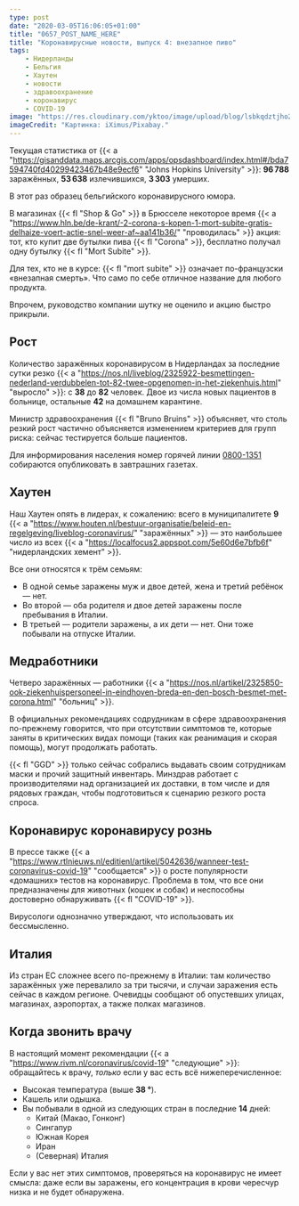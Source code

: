 ```yaml
---
type: post
date: "2020-03-05T16:06:05+01:00"
title: "0657_POST_NAME_HERE"
title: "Коронавирусные новости, выпуск 4: внезапное пиво"
tags:
    - Нидерланды
    - Бельгия
    - Хаутен
    - новости
    - здравоохранение
    - коронавирус
    - COVID-19
image: "https://res.cloudinary.com/yktoo/image/upload/blog/lsbkqdztjho2ufdttm19.jpg"
imageCredit: "Картинка: iXimus/Pixabay."
---
```


Текущая статистика от {{< a "https://gisanddata.maps.arcgis.com/apps/opsdashboard/index.html#/bda7594740fd40299423467b48e9ecf6" "Johns Hopkins University" >}}: **96 788** заражённых, **53 638** излечившихся, **3 303** умерших.

В этот раз образец бельгийского коронавирусного юмора.

В магазинах {{< fl "Shop & Go" >}} в Брюсселе некоторое время {{< a "https://www.hln.be/de-krant/-2-corona-s-kopen-1-mort-subite-gratis-delhaize-voert-actie-snel-weer-af~aa141b36/" "проводилась" >}} акция: тот, кто купит две бутылки пива {{< fl "Corona" >}}, бесплатно получал одну бутылку {{< fl "Mort Subite" >}}.

<!--more-->

Для тех, кто не в курсе: {{< fl "mort subite" >}} означает по-французски «внезапная смерть». Что само по себе отличное название для любого продукта.

Впрочем, руководство компании шутку не оценило и акцию быстро прикрыли.

## Рост

Количество заражённых коронавирусом в Нидерландах за последние сутки резко {{< a "https://nos.nl/liveblog/2325922-besmettingen-nederland-verdubbelen-tot-82-twee-opgenomen-in-het-ziekenhuis.html" "выросло" >}}: с **38** до **82** человек. Двое из числа новых пациентов в больнице, остальные **42** на домашнем карантине.

Министр здравоохранения {{< fl "Bruno Bruins" >}} объясняет, что столь резкий рост частично объясняется изменением критериев для групп риска: сейчас тестируется больше пациентов.

Для информирования населения номер горячей линии [0800-1351](tel:08001351) собираются опубликовать в завтрашних газетах.

## Хаутен

Наш Хаутен опять в лидерах, к сожалению: всего в муниципалитете **9** {{< a "https://www.houten.nl/bestuur-organisatie/beleid-en-regelgeving/liveblog-coronavirus/" "заражённых" >}} — это наибольшее число из всех {{< a "https://localfocus2.appspot.com/5e60d6e7bfb6f" "нидерландских хемент" >}}.

Все они относятся к трём семьям:

* В одной семье заражены муж и двое детей, жена и третий ребёнок — нет.
* Во второй — оба родителя и двое детей заражены после пребывания в Италии.
* В третьей — родители заражены, а их дети — нет. Они тоже побывали на отпуске Италии.

## Медработники

Четверо заражённых — работники {{< a "https://nos.nl/artikel/2325850-ook-ziekenhuispersoneel-in-eindhoven-breda-en-den-bosch-besmet-met-corona.html" "больниц" >}}.

В официальных рекомендациях содрудникам в сфере здравоохранения по-прежнему говорится, что при отсутствии симптомов те, которые заняты в критических видах помощи (таких как реанимация и скорая помощь), могут продолжать работать.

{{< fl "GGD" >}} только сейчас собрались выдавать своим сотрудникам маски и прочий защитный инвентарь. Минздрав работает с производителями над организацией их доставки, в том числе и для рядовых граждан, чтобы подготовиться к сценарию резкого роста спроса.

## Коронавирус коронавирусу рознь

В прессе также {{< a "https://www.rtlnieuws.nl/editienl/artikel/5042636/wanneer-test-coronavirus-covid-19" "сообщается" >}} о росте популярности «домашних» тестов на коронавирус. Проблема в том, что все они предназначены для животных (кошек и собак) и неспособны достоверно обнаруживать {{< fl "COVID-19" >}}.

Вирусологи однозначно утверждают, что использовать их бессмысленно.

## Италия

Из стран ЕС сложнее всего по-прежнему в Италии: там количество заражённых уже перевалило за три тысячи, и случаи заражения есть сейчас в каждом регионе. Очевидцы сообщают об опустевших улицах, магазинах, аэропортах, а также полках магазинов.

## Когда звонить врачу

В настоящий момент рекомендации {{< a "https://www.rivm.nl/coronavirus/covid-19" "следующие" >}}: обращайтесь к врачу, *только* если у вас есть всё нижеперечисленное:

* Высокая температура (выше **38 °**).
* Кашель или одышка.
* Вы побывали в одной из следующих стран в последние **14** дней:
    * Китай (Макао, Гонконг)
    * Сингапур
    * Южная Корея
    * Иран
    * (Северная) Италия

Если у вас нет этих симптомов, проверяться на коронавирус не имеет смысла: даже если вы заражены, его концентрация в крови чересчур низка и не будет обнаружена.
